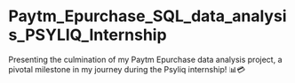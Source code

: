 # Paytm_Epurchase_SQL_data_analysis_PSYLIQ_Internship
Presenting the culmination of my Paytm Epurchase data analysis project, a pivotal milestone in my journey during the Psyliq internship! 📊💳
